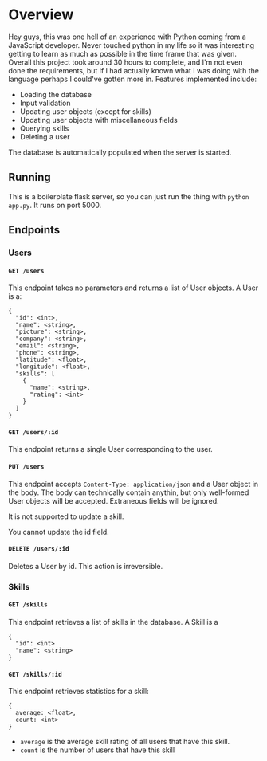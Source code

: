 # Overview

Hey guys, this was one hell of an experience with Python coming from a JavaScript developer. Never touched python in my life so it was interesting getting to learn as much as possible in the time frame that was given. Overall this project took around 30 hours to complete, and I'm not even done the requirements, but if I had actually known what I was doing with the language perhaps I could've gotten more in. Features implemented include:

- Loading the database
- Input validation
- Updating user objects (except for skills)
- Updating user objects with miscellaneous fields
- Querying skills
- Deleting a user

The database is automatically populated when the server is started.

## Running

This is a boilerplate flask server, so you can just run the thing with `python app.py`. It runs on port 5000.

## Endpoints

### Users

#### `GET /users` 

This endpoint takes no parameters and returns a list of User objects. A User is a:

```
{
  "id": <int>,
  "name": <string>,
  "picture": <string>,
  "company": <string>,
  "email": <string>,
  "phone": <string>,
  "latitude": <float>,
  "longitude": <float>,
  "skills": [
    {
      "name": <string>,
      "rating": <int>
    }
  ]
}
```

#### `GET /users/:id`

This endpoint returns a single User corresponding to the user.

#### `PUT /users`

This endpoint accepts `Content-Type: application/json` and a User object in the body. The body can technically contain anythin, but only well-formed User objects will be accepted. Extraneous fields will be ignored.

It is not supported to update a skill.

You cannot update the id field.

#### `DELETE /users/:id`

Deletes a User by id. This action is irreversible.

### Skills

#### `GET /skills`

This endpoint retrieves a list of skills in the database. A Skill is a

```
{
  "id": <int>
  "name": <string>
}
```

#### `GET /skills/:id`

This endpoint retrieves statistics for a skill:

```
{
  average: <float>,
  count: <int>
}
```

- `average` is the average skill rating of all users that have this skill.
- `count` is the number of users that have this skill

